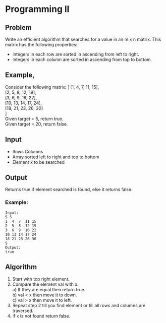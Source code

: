 # Programming II

## Problem  
Write an efficient algorithm that searches for a value in an m x n matrix. This matrix has the
following properties:
* Integers in each row are sorted in ascending from left to right.
* Integers in each column are sorted in ascending from top to bottom.

## Example,
Consider the following matrix:
[
[1, 4, 7, 11, 15], <br />
[2, 5, 8, 12, 19], <br />
[3, 6, 9, 16, 22], <br />
[10, 13, 14, 17, 24], <br />
[18, 21, 23, 26, 30] <br />
] <br />
Given target = 5, return true. <br />
Given target = 20, return false. <br />

## Input
* Rows Columns
* Array sorted left to right and top to bottom
* Element x to be searched 
## Output
  Returns true if element searched is found, else it returns false.
### Example:
    Input:
    5 5 
    1  4  7  11 15
    2  5  8  12 19
    3  6  9  16 22 
    10 13 14 17 24 
    18 21 23 26 30 
    5 
    Output:
    true

## Algorithm
1. Start with top right element.
2. Compare the element val with x. <br />
   a) If they are equal then return true. <br />
   b) val < x then move it to down. <br />
   c) val > x then move it to left. <br />
 3. Repeat step 2 till you find element or till all rows and columns are traversed.
 4. If x is not found return false.
